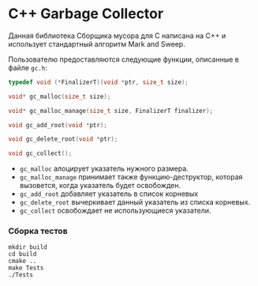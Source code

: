 # C++ Garbage Collector
Данная библиотека Сборщика мусора для C написана на C++ и использует стандартный алгоритм Mark and Sweep.

Пользователю предоставляются следующие функции, описанные в файле `gc.h`:
```c++
typedef void (*FinalizerT)(void *ptr, size_t size);

void* gc_malloc(size_t size);

void* gc_malloc_manage(size_t size, FinalizerT finalizer);

void gc_add_root(void *ptr);

void gc_delete_root(void *ptr);

void gc_collect();
```

* `gc_malloc` алоцирует указатель нужного размера.
* `gc_malloc_manage` принимает также функцию-деструктор, которая вызовется, когда указатель будет освобожден.
* `gc_add_root` добавляет указатель в список корневых
* `gc_delete_root` вычеркивает данный указатель из списка корневых.
* `gc_collect` освобождает не использующиеся указатели.

### Сборка тестов
```
mkdir build
cd build
cmake ..
make Tests
./Tests
```
